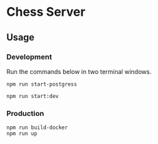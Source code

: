 # Chess Server

## Usage

### Development

Run the commands below in two terminal windows.

```
npm run start-postgress
```

```
npm run start:dev
```

### Production

```
npm run build-docker
npm run up
```
